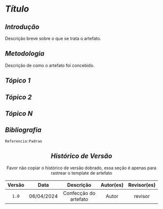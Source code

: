 # <a>*Título*</a>

## <a>*Introdução*</a>

Descrição breve sobre o que se trata o artefato.

## <a>*Metodologia*</a>

Descrição de como o artefato foi concebido.

## <a>*Tópico 1*</a>

## <a>*Tópico 2*</a>

## <a>*Tópico N*</a>

## <a>*Bibliografia*</a>

    Referencia:Padrao

<Center>

## <a>*Histórico de Versão*</a>

Favor não copiar o histórico de versão dobrado, essa seção é apenas para rastrear o template de artefato

| Versão |    Data    |       Descrição       | Autor(es) | Revisor(es) |
| :----: | :--------: | :-------------------: | :-------: | :---------: |
| `1.0`  | 06/04/2024 | Confecção do artefato |   Autor   |   revisor   |

